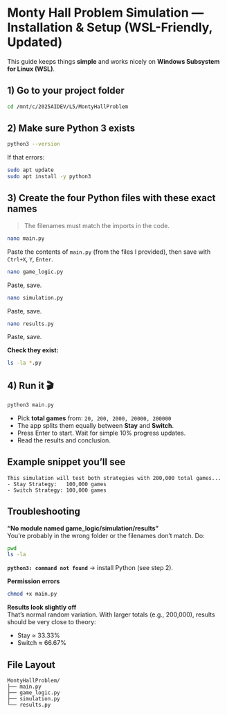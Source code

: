 # Monty Hall Problem Simulation — Installation & Setup (WSL-Friendly, Updated)

This guide keeps things **simple** and works nicely on **Windows Subsystem for Linux (WSL)**.

## 1) Go to your project folder
```bash
cd /mnt/c/2025AIDEV/L5/MontyHallProblem
```

## 2) Make sure Python 3 exists
```bash
python3 --version
```
If that errors:
```bash
sudo apt update
sudo apt install -y python3
```

## 3) Create the four Python files **with these exact names**
> The filenames must match the imports in the code.

```bash
nano main.py
```
Paste the contents of `main.py` (from the files I provided), then save with `Ctrl+X`, `Y`, `Enter`.

```bash
nano game_logic.py
```
Paste, save.

```bash
nano simulation.py
```
Paste, save.

```bash
nano results.py
```
Paste, save.

**Check they exist:**
```bash
ls -la *.py
```

## 4) Run it 🎬
```bash
python3 main.py
```
- Pick **total games** from: `20, 200, 2000, 20000, 200000`  
- The app splits them equally between **Stay** and **Switch**.
- Press Enter to start. Wait for simple 10% progress updates.
- Read the results and conclusion.

## Example snippet you’ll see
```
This simulation will test both strategies with 200,000 total games...
- Stay Strategy:   100,000 games
- Switch Strategy: 100,000 games
```

## Troubleshooting
**“No module named game_logic/simulation/results”**  
You’re probably in the wrong folder or the filenames don’t match. Do:
```bash
pwd
ls -la
```

**`python3: command not found`** → install Python (see step 2).

**Permission errors**  
```bash
chmod +x main.py
```

**Results look slightly off**  
That’s normal random variation. With larger totals (e.g., 200,000), results should be very close to theory:
- Stay ≈ 33.33%
- Switch ≈ 66.67%

## File Layout
```
MontyHallProblem/
├── main.py
├── game_logic.py
├── simulation.py
└── results.py
```
